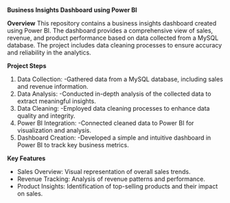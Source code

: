 
**Business Insights Dashboard using Power BI**

**Overview**
This repository contains a business insights dashboard created using Power BI. The dashboard provides a comprehensive view of sales, revenue, and product performance based on data collected from a MySQL database. The project includes data cleaning processes to ensure accuracy and reliability in the analytics.

**Project Steps**
1. Data Collection:
    -Gathered data from a MySQL database, including sales and revenue information.
2. Data Analysis:
    -Conducted in-depth analysis of the collected data to extract meaningful insights.
3. Data Cleaning:
    -Employed data cleaning processes to enhance data quality and integrity.
4. Power BI Integration:
    -Connected cleaned data to Power BI for visualization and analysis.
5. Dashboard Creation:
    -Developed a simple and intuitive dashboard in Power BI to track key business metrics.

**Key Features**
- Sales Overview: Visual representation of overall sales trends.
- Revenue Tracking: Analysis of revenue patterns and performance.
- Product Insights: Identification of top-selling products and their impact on sales.
